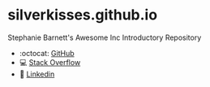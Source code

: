 # silverkisses.github.io
Stephanie Barnett's Awesome Inc Introductory Repository
  * :octocat: [GitHub](https://github.com/Silverkisses)
  * :computer: [Stack Overflow](https://stackoverflow.com/users/10382958/silverkisses?tab=profile)
  * :office: [Linkedin](https://www.linkedin.com/in/stephanie-barnett-042555138/)
